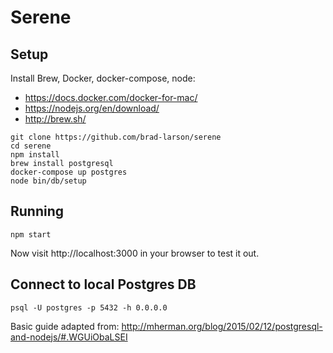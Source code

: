 # Serene

## Setup

Install Brew, Docker, docker-compose, node:
- https://docs.docker.com/docker-for-mac/
- https://nodejs.org/en/download/
- http://brew.sh/

```
git clone https://github.com/brad-larson/serene
cd serene
npm install
brew install postgresql
docker-compose up postgres
node bin/db/setup
```

## Running

```
npm start
```

Now visit http://localhost:3000 in your browser to test it out.

## Connect to local Postgres DB

```
psql -U postgres -p 5432 -h 0.0.0.0
```

Basic guide adapted from: http://mherman.org/blog/2015/02/12/postgresql-and-nodejs/#.WGUiObaLSEI
